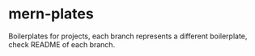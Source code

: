 # mern-plates
Boilerplates for projects, each branch represents a different boilerplate, check README of each branch.
